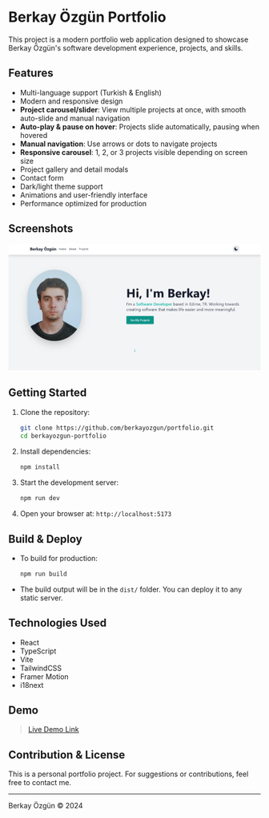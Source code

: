 # Berkay Özgün Portfolio

This project is a modern portfolio web application designed to showcase Berkay Özgün's software development experience, projects, and skills.

## Features
- Multi-language support (Turkish & English)
- Modern and responsive design
- **Project carousel/slider**: View multiple projects at once, with smooth auto-slide and manual navigation
- **Auto-play & pause on hover**: Projects slide automatically, pausing when hovered
- **Manual navigation**: Use arrows or dots to navigate projects
- **Responsive carousel**: 1, 2, or 3 projects visible depending on screen size
- Project gallery and detail modals
- Contact form
- Dark/light theme support
- Animations and user-friendly interface
- Performance optimized for production

## Screenshots

![Portfolio Carousel Screenshot](public/portfolio-website.png)

## Getting Started

1. Clone the repository:
   ```bash
   git clone https://github.com/berkayozgun/portfolio.git
   cd berkayozgun-portfolio
   ```
2. Install dependencies:
   ```bash
   npm install
   ```
3. Start the development server:
   ```bash
   npm run dev
   ```
4. Open your browser at: `http://localhost:5173`

## Build & Deploy

- To build for production:
  ```bash
  npm run build
  ```
- The build output will be in the `dist/` folder. You can deploy it to any static server.

## Technologies Used
- React
- TypeScript
- Vite
- TailwindCSS
- Framer Motion
- i18next

## Demo

> [Live Demo Link](https://berkayozgun.vercel.app) <!-- Update with your actual deployed link -->

## Contribution & License

This is a personal portfolio project. For suggestions or contributions, feel free to contact me.

---

Berkay Özgün © 2024
